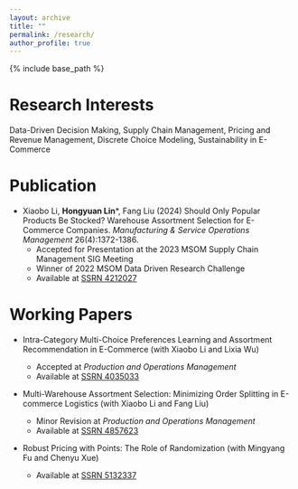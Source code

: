 ```yaml
---
layout: archive
title: ""
permalink: /research/
author_profile: true
---
```


{% include base_path %}

Research Interests
======
Data-Driven Decision Making, Supply Chain Management, Pricing and Revenue Management, Discrete Choice Modeling, Sustainability in E-Commerce

Publication
======
* Xiaobo Li, **Hongyuan Lin***, Fang Liu (2024) Should Only Popular Products Be Stocked? Warehouse Assortment Selection for E-Commerce Companies. *Manufacturing & Service Operations Management* 26(4):1372-1386.
  * Accepted for Presentation at the 2023 MSOM Supply Chain Management SIG Meeting
  * Winner of 2022 MSOM Data Driven Research Challenge
  * Available at [SSRN 4212027](https://ssrn.com/abstract=4212027)

Working Papers
======
* Intra-Category Multi-Choice Preferences Learning and Assortment Recommendation in E-Commerce (with Xiaobo Li and Lixia Wu)
  * Accepted at *Production and Operations Management*
  * Available at [SSRN 4035033](https://ssrn.com/abstract=4035033)

* Multi-Warehouse Assortment Selection: Minimizing Order Splitting in E-commerce Logistics (with Xiaobo Li and Fang Liu)
  * Minor Revision at *Production and Operations Management*
  * Available at [SSRN 4857623](https://ssrn.com/abstract=4857623)

* Robust Pricing with Points: The Role of Randomization (with Mingyang Fu and Chenyu Xue)
  * Available at [SSRN 5132337](https://ssrn.com/abstract=5132337)

<!-- * Algorithms for Solving a Class of Piecewise Linear Problems with Application to Robust Multi-Product Inventory Replenishment (with Xiaobo Li and Yinuo Lin) -->


